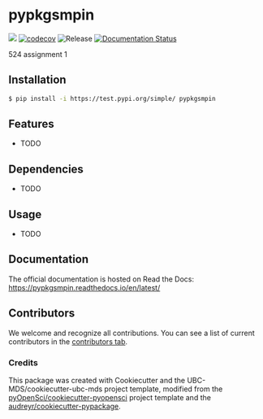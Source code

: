 # pypkgsmpin 

![](https://github.com/MattTPin/pypkgsmpin/workflows/build/badge.svg) [![codecov](https://codecov.io/gh/MattTPin/pypkgsmpin/branch/main/graph/badge.svg)](https://codecov.io/gh/MattTPin/pypkgsmpin) ![Release](https://github.com/MattTPin/pypkgsmpin/workflows/Release/badge.svg) [![Documentation Status](https://readthedocs.org/projects/pypkgsmpin/badge/?version=latest)](https://pypkgsmpin.readthedocs.io/en/latest/?badge=latest)

524 assignment 1

## Installation

```bash
$ pip install -i https://test.pypi.org/simple/ pypkgsmpin
```

## Features

- TODO

## Dependencies

- TODO

## Usage

- TODO

## Documentation

The official documentation is hosted on Read the Docs: https://pypkgsmpin.readthedocs.io/en/latest/

## Contributors

We welcome and recognize all contributions. You can see a list of current contributors in the [contributors tab](https://github.com/MattTPin/pypkgsmpin/graphs/contributors).

### Credits

This package was created with Cookiecutter and the UBC-MDS/cookiecutter-ubc-mds project template, modified from the [pyOpenSci/cookiecutter-pyopensci](https://github.com/pyOpenSci/cookiecutter-pyopensci) project template and the [audreyr/cookiecutter-pypackage](https://github.com/audreyr/cookiecutter-pypackage).
